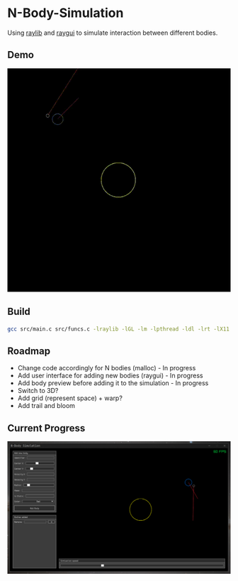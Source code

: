 # N-Body-Simulation

Using [raylib](https://www.raylib.com/) and [raygui](https://github.com/raysan5/raygui) to simulate interaction between different bodies.

## Demo

![](https://github.com/OfirTzrik/N-Body-Simulation/blob/main/assets/demo.gif)

## Build
```bash
gcc src/main.c src/funcs.c -lraylib -lGL -lm -lpthread -ldl -lrt -lX11 -Wall -Wextra -pedantic -o build/main
```

## Roadmap
- Change code accordingly for N bodies (malloc) - In progress
- Add user interface for adding new bodies (raygui) - In progress
- Add body preview before adding it to the simulation - In progress
- Switch to 3D?
- Add grid (represent space) + warp?
- Add trail and bloom

## Current Progress

![](https://github.com/OfirTzrik/N-Body-Simulation/blob/main/assets/current_progress.png)
